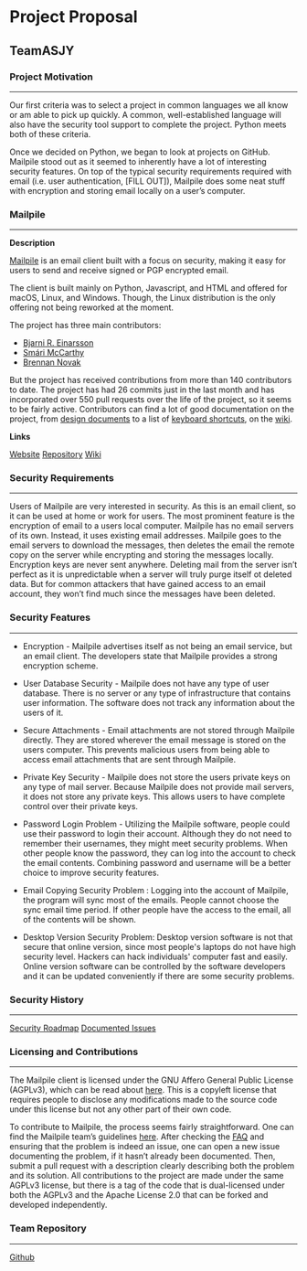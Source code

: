 # Project Proposal
## TeamASJY

### Project Motivation
---
Our first criteria was to select a project in common languages we all know or am able to pick up quickly. A common, well-established language will also have the security tool support to complete the project. Python meets both of these criteria.

Once we decided on Python, we began to look at projects on GitHub. Mailpile stood out as it seemed to inherently have a lot of interesting security features. On top of the typical security requirements required with email (i.e. user authentication, [FILL OUT]), Mailpile does some neat stuff with encryption and storing email locally on a user’s computer.

### Mailpile
---

**Description**

[Mailpile](https://www.mailpile.is/) is an email client built with a focus on security, making it easy for users to send and receive signed or PGP encrypted email.

The client is built mainly on Python, Javascript, and HTML and offered for macOS, Linux, and Windows. Though, the Linux distribution is the only offering not being reworked at the moment.

The project has three main contributors:

* [Bjarni R. Einarsson](http://bre.klaki.net/)
* [Smári McCarthy](https://smarimccarthy.is)
* [Brennan Novak](https://brennannovak.com)

But the project has received contributions from more than 140 contributors to date. The project has had 26 commits just in the last month and has incorporated over 550 pull requests over the life of the project, so it seems to be fairly active. Contributors can find a lot of good documentation on the project, from [design documents](https://github.com/mailpile/Mailpile/wiki/Design-documents) to a list of [keyboard shortcuts](https://github.com/mailpile/Mailpile/wiki/Keyboard-shortcuts), on the [wiki](https://github.com/mailpile/Mailpile/wiki).

**Links**

[Website](https://www.mailpile.is/)
[Repository](https://github.com/mailpile/Mailpile)
[Wiki](https://github.com/mailpile/Mailpile/wiki)


### Security Requirements
---
Users of Mailpile are very interested in security. As this is an email client, so it can be used at home or work for users. The most prominent feature is the encryption of email to a users local computer. Mailpile has no email servers of its own. Instead, it uses existing email addresses. Mailpile goes to the email servers to download the messages, then deletes the email the remote copy on the server while encrypting and storing the messages locally. Encryption keys are never sent anywhere. Deleting mail from the server isn’t perfect as it is unpredictable when a server will truly purge itself ot deleted data. But for common attackers that have gained access to an email account, they won’t find much since the messages have been deleted.

### Security Features
---
* Encryption - Mailpile advertises itself as not being an email service, but an email client. The developers state that Mailpile provides a strong encryption scheme.

* User Database Security - Mailpile does not have any type of user database. There is no server or any type of infrastructure that contains user information. The software does not track any information about the users of it.

* Secure Attachments - Email attachments are not stored through Mailpile directly. They are stored wherever the email message is stored on the users computer. This prevents malicious users from being able to access email attachments that are sent through Mailpile.

* Private Key Security - Mailpile does not store the users private keys on any type of mail server. Because Mailpile does not provide mail servers, it does not store any private keys. This allows users to have complete control over their private keys.

* Password Login Problem - Utilizing the Mailpile software, people could use their password to login their account. Although they do not need to remember their usernames, they might meet security problems. When other people know the password, they can log into the account to check the email contents. Combining password and username will be a better choice to improve security features.

* Email Copying Security Problem : Logging into the account of Mailpile, the program will sync most of the emails. People cannot choose the sync email time period. If other people have the access to the email, all of the contents will be shown.

* Desktop Version Security Problem: Desktop version software is not that secure that online version, since most people's laptops do not have high security level. Hackers can hack individuals' computer fast and easily. Online version software can be controlled by the software developers and it can be updated conveniently if there are some security problems.


### Security History
---

[Security Roadmap](https://github.com/mailpile/Mailpile/wiki/Security-roadmap)
[Documented Issues](https://github.com/mailpile/Mailpile/issues?utf8=✓&q=label%3A%22Privacy+%2F+Security%22+)


### Licensing and Contributions
---

The Mailpile client is licensed under the GNU Affero General Public License (AGPLv3), which can be read about [here](http://www.gnu.org/licenses/agpl-3.0.html). This is a copyleft license that requires people to disclose any modifications made to the source code under this license but not any other part of their own code.

To contribute to Mailpile, the process seems fairly straightforward. One can find the Mailpile team’s guidelines [here](https://github.com/mailpile/Mailpile/blob/master/CONTRIBUTING.md). After checking the [FAQ](https://github.com/mailpile/Mailpile/blob/master/DEV_FAQ.md) and ensuring that the problem is indeed an issue, one can open a new issue documenting the problem, if it hasn’t already been documented. Then, submit a pull request with a description clearly describing both the problem and its solution. All contributions to the project are made under the same AGPLv3 license, but there is a tag of the code that is dual-licensed under both the AGPLv3 and the Apache License 2.0 that can be forked and developed independently.


### Team Repository
---

[Github](https://github.com/SethRedwine/CSCI8420-TeamASJY/)
